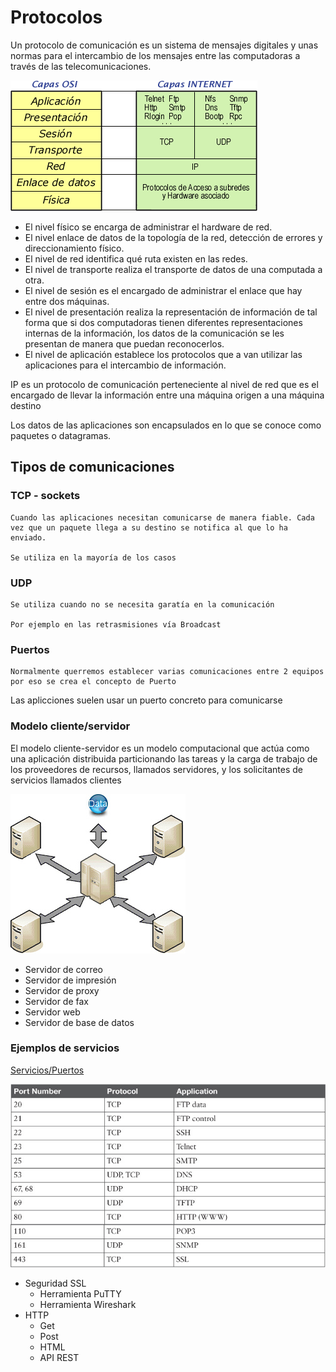 # Protocolos


Un protocolo de comunicación  es un sistema de mensajes digitales  y unas normas para el intercambio de  los mensajes entre las computadoras a través de las telecomunicaciones.



![Capas OSI](./images/Capas_OSI.png)


* El  nivel físico se encarga de administrar el hardware de red.
* El nivel enlace de datos de la topología de la red, detección de errores y direccionamiento físico.
* El nivel de red identifica qué ruta existen en las redes.
* El nivel de transporte  realiza el transporte de datos de una computada a otra.
* El nivel de sesión es el encargado de administrar el enlace que hay entre dos máquinas.
* El nivel de presentación  realiza  la representación de información de tal forma que si dos computadoras  tienen diferentes representaciones internas de la información, los datos de la comunicación se les presentan de manera  que puedan reconocerlos.
* El nivel de aplicación  establece los protocolos que a van utilizar las aplicaciones  para el intercambio de información.


IP es un protocolo de comunicación perteneciente  al  nivel de red que es el encargado de llevar la información entre una máquina origen a una máquina destino

Los datos de las aplicaciones son encapsulados en lo que se conoce como paquetes o datagramas. 



## Tipos de comunicaciones

### TCP - sockets
    Cuando las aplicaciones necesitan comunicarse de manera fiable. Cada vez que un paquete llega a su destino se notifica al que lo ha enviado. 
    
    Se utiliza en la mayoría de los casos
    
### UDP 
    Se utiliza cuando no se necesita garatía en la comunicación
    
    Por ejemplo en las retrasmisiones vía Broadcast
    
    
### Puertos


    Normalmente querremos establecer varias comunicaciones entre 2 equipos por eso se crea el concepto de Puerto
    
Las aplicciones suelen usar un puerto concreto para comunicarse
    
    
### Modelo cliente/servidor

El modelo cliente-servidor es un modelo computacional que actúa como una aplicación distribuida particionando las tareas y la carga de trabajo de los proveedores de recursos, llamados servidores, y los solicitantes de servicios llamados clientes

![](./images/Servidores.png)

* Servidor de correo
* Servidor de impresión
* Servidor de proxy
* Servidor de fax
* Servidor web
* Servidor de base de datos

### Ejemplos de servicios

[Servicios/Puertos](https://en.wikipedia.org/wiki/List_of_TCP_and_UDP_port_numbers)

![Protocolos.jpg](./images/Protocolos.jpg)

* Seguridad  SSL
  * Herramienta PuTTY
  * Herramienta Wireshark
* HTTP
  * Get
  * Post
  * HTML
  * API REST
